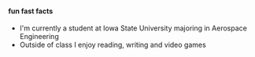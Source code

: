 #### fun fast facts 
- I'm currently a student at Iowa State University majoring in Aerospace Engineering 
- Outside of class I enjoy reading, writing and video games
